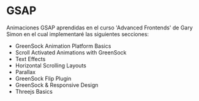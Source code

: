 # GSAP

Animaciones GSAP aprendidas en el curso 'Advanced Frontends' de Gary Simon en el cual implementaré las siguientes secciones:

- GreenSock Animation Platform Basics
- Scroll Activated Animations with GreenSock
- Text Effects
- Horizontal Scrolling Layouts
- Parallax
- GreenSock Flip Plugin
- GreenSock & Responsive Design
- Threejs Basics


  
